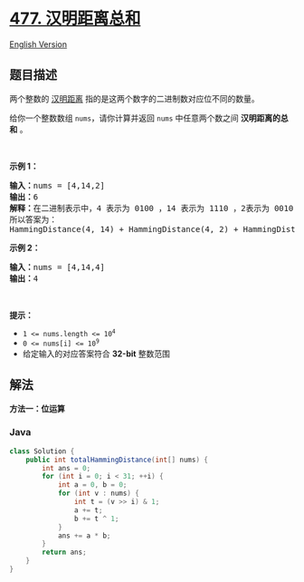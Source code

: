 # [477. 汉明距离总和](https://leetcode.cn/problems/total-hamming-distance)

[English Version](/solution/0400-0499/0477.Total%20Hamming%20Distance/README_EN.md)

## 题目描述

<p>两个整数的&nbsp;<a href="https://baike.baidu.com/item/%E6%B1%89%E6%98%8E%E8%B7%9D%E7%A6%BB/475174?fr=aladdin">汉明距离</a> 指的是这两个数字的二进制数对应位不同的数量。</p>

<p>给你一个整数数组 <code>nums</code>，请你计算并返回 <code>nums</code> 中任意两个数之间 <strong>汉明距离的总和</strong> 。</p>

<p>&nbsp;</p>

<p><strong>示例 1：</strong></p>

<pre>
<strong>输入：</strong>nums = [4,14,2]
<strong>输出：</strong>6
<strong>解释：</strong>在二进制表示中，4 表示为 0100 ，14 表示为 1110 ，2表示为 0010 。（这样表示是为了体现后四位之间关系）
所以答案为：
HammingDistance(4, 14) + HammingDistance(4, 2) + HammingDistance(14, 2) = 2 + 2 + 2 = 6
</pre>

<p><strong>示例 2：</strong></p>

<pre>
<strong>输入：</strong>nums = [4,14,4]
<strong>输出：</strong>4
</pre>

<p>&nbsp;</p>

<p><strong>提示：</strong></p>

<ul>
	<li><code>1 &lt;= nums.length &lt;= 10<sup>4</sup></code></li>
	<li><code>0 &lt;= nums[i] &lt;= 10<sup>9</sup></code></li>
	<li>给定输入的对应答案符合 <strong>32-bit</strong> 整数范围</li>
</ul>

## 解法

**方法一：位运算**

### **Java**

```java
class Solution {
    public int totalHammingDistance(int[] nums) {
        int ans = 0;
        for (int i = 0; i < 31; ++i) {
            int a = 0, b = 0;
            for (int v : nums) {
                int t = (v >> i) & 1;
                a += t;
                b += t ^ 1;
            }
            ans += a * b;
        }
        return ans;
    }
}
```
